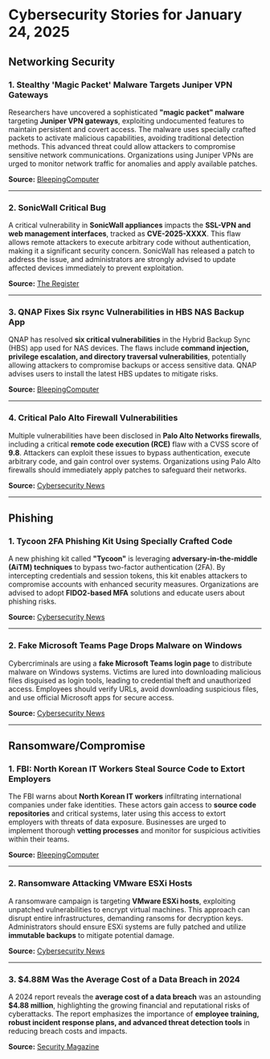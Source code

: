 # Cybersecurity Stories for January 24, 2025

## Networking Security

### 1. Stealthy 'Magic Packet' Malware Targets Juniper VPN Gateways
Researchers have uncovered a sophisticated **"magic packet" malware** targeting **Juniper VPN gateways**, exploiting undocumented features to maintain persistent and covert access. The malware uses specially crafted packets to activate malicious capabilities, avoiding traditional detection methods. This advanced threat could allow attackers to compromise sensitive network communications. Organizations using Juniper VPNs are urged to monitor network traffic for anomalies and apply available patches.

**Source:** [BleepingComputer](https://www.bleepingcomputer.com/news/security/stealthy-magic-packet-malware-targets-juniper-vpn-gateways/)

---

### 2. SonicWall Critical Bug
A critical vulnerability in **SonicWall appliances** impacts the **SSL-VPN and web management interfaces**, tracked as **CVE-2025-XXXX**. This flaw allows remote attackers to execute arbitrary code without authentication, making it a significant security concern. SonicWall has released a patch to address the issue, and administrators are strongly advised to update affected devices immediately to prevent exploitation.

**Source:** [The Register](https://www.theregister.com/2025/01/23/sonicwall_critical_bug/)

---

### 3. QNAP Fixes Six rsync Vulnerabilities in HBS NAS Backup App
QNAP has resolved **six critical vulnerabilities** in the Hybrid Backup Sync (HBS) app used for NAS devices. The flaws include **command injection, privilege escalation, and directory traversal vulnerabilities**, potentially allowing attackers to compromise backups or access sensitive data. QNAP advises users to install the latest HBS updates to mitigate risks.

**Source:** [BleepingComputer](https://www.bleepingcomputer.com/news/security/qnap-fixes-six-rsync-vulnerabilities-in-hbs-nas-backup-recovery-app/)

---

### 4. Critical Palo Alto Firewall Vulnerabilities
Multiple vulnerabilities have been disclosed in **Palo Alto Networks firewalls**, including a critical **remote code execution (RCE)** flaw with a CVSS score of **9.8**. Attackers can exploit these issues to bypass authentication, execute arbitrary code, and gain control over systems. Organizations using Palo Alto firewalls should immediately apply patches to safeguard their networks.

**Source:** [Cybersecurity News](https://cybersecuritynews.com/critical-palo-alto-firewall-vulnerabilities/)

---

## Phishing

### 1. Tycoon 2FA Phishing Kit Using Specially Crafted Code
A new phishing kit called **"Tycoon"** is leveraging **adversary-in-the-middle (AiTM) techniques** to bypass two-factor authentication (2FA). By intercepting credentials and session tokens, this kit enables attackers to compromise accounts with enhanced security measures. Organizations are advised to adopt **FIDO2-based MFA** solutions and educate users about phishing risks.

**Source:** [Cybersecurity News](https://cybersecuritynews.com/tycoon-2fa-phishing-kit-using-specially-crafted-code/)

---

### 2. Fake Microsoft Teams Page Drops Malware on Windows
Cybercriminals are using a **fake Microsoft Teams login page** to distribute malware on Windows systems. Victims are lured into downloading malicious files disguised as login tools, leading to credential theft and unauthorized access. Employees should verify URLs, avoid downloading suspicious files, and use official Microsoft apps for secure access.

**Source:** [Cybersecurity News](https://cybersecuritynews.com/fake-microsoft-teams-page-drops-malware-on-windows/)

---

## Ransomware/Compromise

### 1. FBI: North Korean IT Workers Steal Source Code to Extort Employers
The FBI warns about **North Korean IT workers** infiltrating international companies under fake identities. These actors gain access to **source code repositories** and critical systems, later using this access to extort employers with threats of data exposure. Businesses are urged to implement thorough **vetting processes** and monitor for suspicious activities within their teams.

**Source:** [BleepingComputer](https://www.bleepingcomputer.com/news/security/fbi-north-korean-it-workers-steal-source-code-to-extort-employers/)

---

### 2. Ransomware Attacking VMware ESXi Hosts
A ransomware campaign is targeting **VMware ESXi hosts**, exploiting unpatched vulnerabilities to encrypt virtual machines. This approach can disrupt entire infrastructures, demanding ransoms for decryption keys. Administrators should ensure ESXi systems are fully patched and utilize **immutable backups** to mitigate potential damage.

**Source:** [Cybersecurity News](https://cybersecuritynews.com/ransomware-attacking-vmware-esxi-hosts/)

---

### 3. $4.88M Was the Average Cost of a Data Breach in 2024
A 2024 report reveals the **average cost of a data breach** was an astounding **$4.88 million**, highlighting the growing financial and reputational risks of cyberattacks. The report emphasizes the importance of **employee training, robust incident response plans, and advanced threat detection tools** in reducing breach costs and impacts.

**Source:** [Security Magazine](https://www.securitymagazine.com/articles/101321-488m-was-the-average-cost-of-a-data-breach-in-2024)
